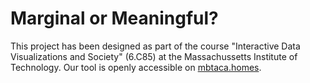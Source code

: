 # Marginal or Meaningful?
This project has been designed as part of the course "Interactive Data Visualizations and Society" (6.C85) at the Massachussetts Institute of Technology. Our tool is openly accessible on [mbtaca.homes](https://mbtaca.homes/).
